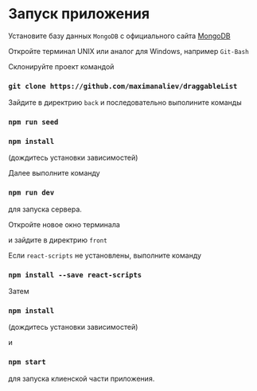 # Запуск приложения

Установите базу данных `MongoDB` с официального сайта [MongoDB](https://www.mongodb.com/try/download/community)

Откройте терминал UNIX или аналог для Windows, например `Git-Bash`

Склонируйте проект командой

### `git clone https://github.com/maximanaliev/draggableList`

Зайдите в директрию `back` и последовательно выполините команды

### `npm run seed`

### `npm install`
(дождитесь установки зависимостей)

Далее выполните команду
### `npm run dev`
для запуска сервера.

Откройте новое окно терминала

и зайдите в директрию `front`

Если `react-scripts` не установлены, выполните команду

### `npm install --save react-scripts`

Затем
### `npm install`
(дождитесь установки зависимостей)

и
### `npm start`
для запуска клиенской части приложения.